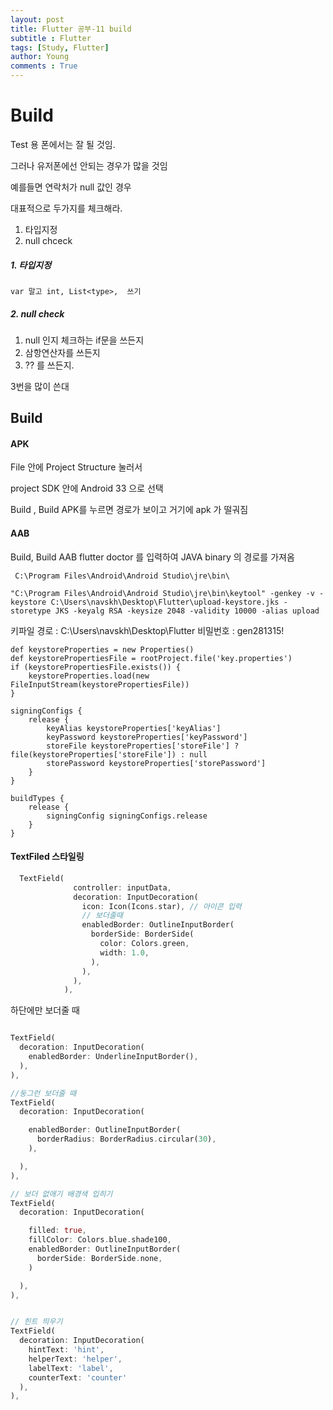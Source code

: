 ```yaml
---
layout: post
title: Flutter 공부-11 build
subtitle : Flutter
tags: [Study, Flutter]
author: Young
comments : True
---
```

# Build

Test 용 폰에서는 잘 될 것임.

그러나 유저폰에선 안되는 경우가 많을 것임

예를들면 연락처가 null 값인 경우

대표적으로 두가지를 체크해라.
1. 타입지정
2. null chceck

##### 1. 타입지정
```var 말고 int, List<type>,  쓰기```

##### 2. null check
1. null 인지 체크하는 if문을 쓰든지
2. 삼항연산자를 쓰든지
3. ?? 를 쓰든지.

3번을 많이 쓴대


## Build
#### APK
File 안에 Project Structure 눌러서 

project SDK 안에 Android 33 으로 선택

Build , Build APK를 누르면 경로가 보이고 거기에 apk 가 떨궈짐

#### AAB
Build, Build AAB
flutter doctor 를 입력하여
JAVA binary 의 경로를 가져옴

``` C:\Program Files\Android\Android Studio\jre\bin\```

```"C:\Program Files\Android\Android Studio\jre\bin\keytool" -genkey -v -keystore C:\Users\navskh\Desktop\Flutter\upload-keystore.jks -storetype JKS -keyalg RSA -keysize 2048 -validity 10000 -alias upload```

키파일 경로 : C:\Users\navskh\Desktop\Flutter
비밀번호 : gen281315!


```
def keystoreProperties = new Properties()
def keystorePropertiesFile = rootProject.file('key.properties')
if (keystorePropertiesFile.exists()) {
    keystoreProperties.load(new FileInputStream(keystorePropertiesFile))
}

signingConfigs {
    release {
        keyAlias keystoreProperties['keyAlias']
        keyPassword keystoreProperties['keyPassword']
        storeFile keystoreProperties['storeFile'] ? file(keystoreProperties['storeFile']) : null
        storePassword keystoreProperties['storePassword']
    }
} 

buildTypes {
    release {
        signingConfig signingConfigs.release
    }
} 

```


#### TextFiled 스타일링

```dart
  TextField(
              controller: inputData,
              decoration: InputDecoration(
                icon: Icon(Icons.star), // 아이콘 입력
                // 보더줄때
                enabledBorder: OutlineInputBorder(
                  borderSide: BorderSide(
                    color: Colors.green,
                    width: 1.0,
                  ),
                ),
              ),
            ),
```


하단에만 보더줄 때
```dart

TextField(
  decoration: InputDecoration(
    enabledBorder: UnderlineInputBorder(),
  ),
), 
```

```dart
//둥그런 보더줄 때
TextField(
  decoration: InputDecoration(

    enabledBorder: OutlineInputBorder(
      borderRadius: BorderRadius.circular(30),
    ),

  ),
), 

// 보더 없애기 배경색 입히기
TextField(
  decoration: InputDecoration(

    filled: true,
    fillColor: Colors.blue.shade100,
    enabledBorder: OutlineInputBorder(
      borderSide: BorderSide.none,
    )

  ),
), 


// 힌트 띄우기
TextField(
  decoration: InputDecoration(
    hintText: 'hint',
    helperText: 'helper',
    labelText: 'label',
    counterText: 'counter'
  ),
), 
```